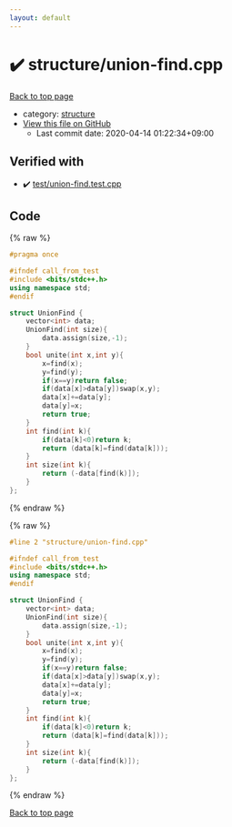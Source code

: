 ```yaml
---
layout: default
---
```


<!-- mathjax config similar to math.stackexchange -->
<script type="text/javascript" async
  src="https://cdnjs.cloudflare.com/ajax/libs/mathjax/2.7.5/MathJax.js?config=TeX-MML-AM_CHTML">
</script>
<script type="text/x-mathjax-config">
  MathJax.Hub.Config({
    TeX: { equationNumbers: { autoNumber: "AMS" }},
    tex2jax: {
      inlineMath: [ ['$','$'] ],
      processEscapes: true
    },
    "HTML-CSS": { matchFontHeight: false },
    displayAlign: "left",
    displayIndent: "2em"
  });
</script>

<script type="text/javascript" src="https://cdnjs.cloudflare.com/ajax/libs/jquery/3.4.1/jquery.min.js"></script>
<script src="https://cdn.jsdelivr.net/npm/jquery-balloon-js@1.1.2/jquery.balloon.min.js" integrity="sha256-ZEYs9VrgAeNuPvs15E39OsyOJaIkXEEt10fzxJ20+2I=" crossorigin="anonymous"></script>
<script type="text/javascript" src="../../assets/js/copy-button.js"></script>
<link rel="stylesheet" href="../../assets/css/copy-button.css" />


# :heavy_check_mark: structure/union-find.cpp

<a href="../../index.html">Back to top page</a>

* category: <a href="../../index.html#07414f4e15ca943e6cde032dec85d92f">structure</a>
* <a href="{{ site.github.repository_url }}/blob/master/structure/union-find.cpp">View this file on GitHub</a>
    - Last commit date: 2020-04-14 01:22:34+09:00




## Verified with

* :heavy_check_mark: <a href="../../verify/test/union-find.test.cpp.html">test/union-find.test.cpp</a>


## Code

<a id="unbundled"></a>
{% raw %}
```cpp
#pragma once

#ifndef call_from_test
#include <bits/stdc++.h>
using namespace std;
#endif

struct UnionFind {
    vector<int> data;
    UnionFind(int size){
        data.assign(size,-1);
    }
    bool unite(int x,int y){
        x=find(x);
        y=find(y);
        if(x==y)return false;
        if(data[x]>data[y])swap(x,y);
        data[x]+=data[y];
        data[y]=x;
        return true;
    }
    int find(int k){
        if(data[k]<0)return k;
        return (data[k]=find(data[k]));
    }
    int size(int k){
        return (-data[find(k)]);
    }
};

```
{% endraw %}

<a id="bundled"></a>
{% raw %}
```cpp
#line 2 "structure/union-find.cpp"

#ifndef call_from_test
#include <bits/stdc++.h>
using namespace std;
#endif

struct UnionFind {
    vector<int> data;
    UnionFind(int size){
        data.assign(size,-1);
    }
    bool unite(int x,int y){
        x=find(x);
        y=find(y);
        if(x==y)return false;
        if(data[x]>data[y])swap(x,y);
        data[x]+=data[y];
        data[y]=x;
        return true;
    }
    int find(int k){
        if(data[k]<0)return k;
        return (data[k]=find(data[k]));
    }
    int size(int k){
        return (-data[find(k)]);
    }
};

```
{% endraw %}

<a href="../../index.html">Back to top page</a>

